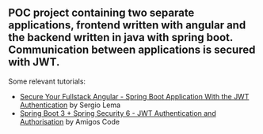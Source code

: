 ## POC project containing two separate applications, frontend written with angular and the backend written in java with spring boot. Communication between applications is secured with JWT.

Some relevant tutorials:
- [Secure Your Fullstack Angular - Spring Boot Application With the JWT Authentication](https://www.youtube.com/watch?v=YUqi1IjLX8I&t=1017s) by Sergio Lema
- [Spring Boot 3 + Spring Security 6 - JWT Authentication and Authorisation](https://www.youtube.com/watch?v=KxqlJblhzfI&t=67s) by Amigos Code 
